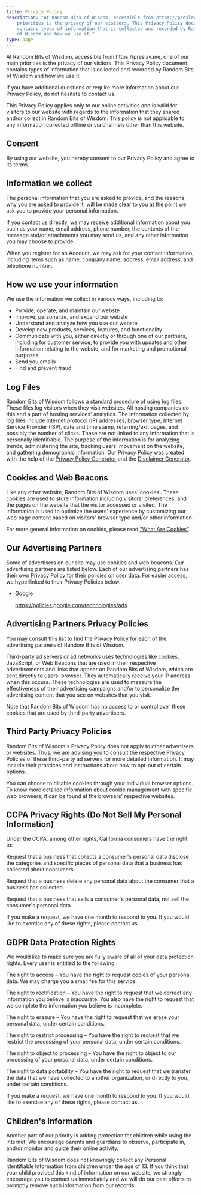 ```yaml
---
title: Privacy Policy
description: "At Random Bits of Wisdom, accessible from https://preslav.me, one of our main
    priorities is the privacy of our visitors. This Privacy Policy document
    contains types of information that is collected and recorded by Random Bits
    of Wisdom and how we use it."
type: page
---
```


<p>At Random Bits of Wisdom, accessible from https://preslav.me, one of our main
    priorities is the privacy of our visitors. This Privacy Policy document
    contains types of information that is collected and recorded by Random Bits
    of Wisdom and how we use it.</p>

<p>If you have additional questions or require more information about our
    Privacy Policy, do not hesitate to contact us.</p>

<p>This Privacy Policy applies only to our online activities and is valid for
    visitors to our website with regards to the information that they shared
    and/or collect in Random Bits of Wisdom. This policy is not applicable to
    any information collected offline or via channels other than this website.
</p>

<h2>Consent</h2>

<p>By using our website, you hereby consent to our Privacy Policy and agree to
    its terms.</p>

<h2>Information we collect</h2>

<p>The personal information that you are asked to provide, and the reasons why
    you are asked to provide it, will be made clear to you at the point we ask
    you to provide your personal information.</p>
<p>If you contact us directly, we may receive additional information about you
    such as your name, email address, phone number, the contents of the message
    and/or attachments you may send us, and any other information you may choose
    to provide.</p>
<p>When you register for an Account, we may ask for your contact information,
    including items such as name, company name, address, email address, and
    telephone number.</p>

<h2>How we use your information</h2>

<p>We use the information we collect in various ways, including to:</p>

<ul>
    <li>Provide, operate, and maintain our webste</li>
    <li>Improve, personalize, and expand our webste</li>
    <li>Understand and analyze how you use our webste</li>
    <li>Develop new products, services, features, and functionality</li>
    <li>Communicate with you, either directly or through one of our partners,
        including for customer service, to provide you with updates and other
        information relating to the webste, and for marketing and promotional
        purposes</li>
    <li>Send you emails</li>
    <li>Find and prevent fraud</li>
</ul>

<h2>Log Files</h2>

<p>Random Bits of Wisdom follows a standard procedure of using log files. These
    files log visitors when they visit websites. All hosting companies do this
    and a part of hosting services' analytics. The information collected by log
    files include internet protocol (IP) addresses, browser type, Internet
    Service Provider (ISP), date and time stamp, referring/exit pages, and
    possibly the number of clicks. These are not linked to any information that
    is personally identifiable. The purpose of the information is for analyzing
    trends, administering the site, tracking users' movement on the website, and
    gathering demographic information. Our Privacy Policy was created with the
    help of the <a href="https://www.privacypolicygenerator.info">Privacy Policy
        Generator</a> and the <a
        href="https://www.disclaimergenerator.org/">Disclaimer Generator</a>.
</p>

<h2>Cookies and Web Beacons</h2>

<p>Like any other website, Random Bits of Wisdom uses 'cookies'. These cookies
    are used to store information including visitors' preferences, and the pages
    on the website that the visitor accessed or visited. The information is used
    to optimize the users' experience by customizing our web page content based
    on visitors' browser type and/or other information.</p>

<p>For more general information on cookies, please read <a
        href="https://www.cookieconsent.com/what-are-cookies/">"What Are
        Cookies"</a>.</p>


<h2>Our Advertising Partners</h2>

<p>Some of advertisers on our site may use cookies and web beacons. Our
    advertising partners are listed below. Each of our advertising partners has
    their own Privacy Policy for their policies on user data. For easier access,
    we hyperlinked to their Privacy Policies below.</p>

<ul>
    <li>
        <p>Google</p>
        <p><a
                href="https://policies.google.com/technologies/ads">https://policies.google.com/technologies/ads</a>
        </p>
    </li>
</ul>

<h2>Advertising Partners Privacy Policies</h2>

<P>You may consult this list to find the Privacy Policy for each of the
    advertising partners of Random Bits of Wisdom.</p>

<p>Third-party ad servers or ad networks uses technologies like cookies,
    JavaScript, or Web Beacons that are used in their respective advertisements
    and links that appear on Random Bits of Wisdom, which are sent directly to
    users' browser. They automatically receive your IP address when this occurs.
    These technologies are used to measure the effectiveness of their
    advertising campaigns and/or to personalize the advertising content that you
    see on websites that you visit.</p>

<p>Note that Random Bits of Wisdom has no access to or control over these
    cookies that are used by third-party advertisers.</p>

<h2>Third Party Privacy Policies</h2>

<p>Random Bits of Wisdom's Privacy Policy does not apply to other advertisers or
    websites. Thus, we are advising you to consult the respective Privacy
    Policies of these third-party ad servers for more detailed information. It
    may include their practices and instructions about how to opt-out of certain
    options. </p>

<p>You can choose to disable cookies through your individual browser options. To
    know more detailed information about cookie management with specific web
    browsers, it can be found at the browsers' respective websites.</p>

<h2>CCPA Privacy Rights (Do Not Sell My Personal Information)</h2>

<p>Under the CCPA, among other rights, California consumers have the right to:
</p>
<p>Request that a business that collects a consumer's personal data disclose the
    categories and specific pieces of personal data that a business has
    collected about consumers.</p>
<p>Request that a business delete any personal data about the consumer that a
    business has collected.</p>
<p>Request that a business that sells a consumer's personal data, not sell the
    consumer's personal data.</p>
<p>If you make a request, we have one month to respond to you. If you would like
    to exercise any of these rights, please contact us.</p>

<h2>GDPR Data Protection Rights</h2>

<p>We would like to make sure you are fully aware of all of your data protection
    rights. Every user is entitled to the following:</p>
<p>The right to access – You have the right to request copies of your personal
    data. We may charge you a small fee for this service.</p>
<p>The right to rectification – You have the right to request that we correct
    any information you believe is inaccurate. You also have the right to
    request that we complete the information you believe is incomplete.</p>
<p>The right to erasure – You have the right to request that we erase your
    personal data, under certain conditions.</p>
<p>The right to restrict processing – You have the right to request that we
    restrict the processing of your personal data, under certain conditions.</p>
<p>The right to object to processing – You have the right to object to our
    processing of your personal data, under certain conditions.</p>
<p>The right to data portability – You have the right to request that we
    transfer the data that we have collected to another organization, or
    directly to you, under certain conditions.</p>
<p>If you make a request, we have one month to respond to you. If you would like
    to exercise any of these rights, please contact us.</p>

<h2>Children's Information</h2>

<p>Another part of our priority is adding protection for children while using
    the internet. We encourage parents and guardians to observe, participate in,
    and/or monitor and guide their online activity.</p>

<p>Random Bits of Wisdom does not knowingly collect any Personal Identifiable
    Information from children under the age of 13. If you think that your child
    provided this kind of information on our website, we strongly encourage you
    to contact us immediately and we will do our best efforts to promptly remove
    such information from our records.</p>